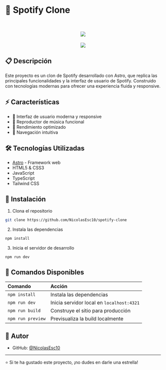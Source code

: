 # 🎵 Spotify Clone

<br/>
<br/>

<div align="center">
  <img src="https://github.com/user-attachments/assets/d8327248-32b3-4bfe-a844-4eaa264586b3" style="margin-bottom: 20px;"/>
  <br/>
  <img src="https://github.com/user-attachments/assets/d1547998-307b-45d9-bd74-469a47fa6c87" />
</div>


## 📋 Descripción

Este proyecto es un clon de Spotify desarrollado con Astro, que replica las principales funcionalidades y la interfaz de usuario de Spotify. Construido con tecnologías modernas para ofrecer una experiencia fluida y responsive.

## ⚡ Características

- 🎨 Interfaz de usuario moderna y responsive
- 🎵 Reproductor de música funcional
- 🚀 Rendimiento optimizado
- 🎯 Navegación intuitiva

## 🛠️ Tecnologías Utilizadas

- [Astro](https://astro.build/) - Framework web
- HTML5 & CSS3
- JavaScript
- TypeScript
- Tailwind CSS

## 🚀 Instalación

1. Clona el repositorio
```bash
git clone https://github.com/NicolasEsc10/spotify-clone
```

2. Instala las dependencias
```bash
npm install
```

3. Inicia el servidor de desarrollo
```bash
npm run dev
```

## 🔧 Comandos Disponibles

| Comando                   | Acción                                           |
| :------------------------ | :----------------------------------------------- |
| `npm install`             | Instala las dependencias                         |
| `npm run dev`             | Inicia servidor local en `localhost:4321`        |
| `npm run build`           | Construye el sitio para producción              |
| `npm run preview`         | Previsualiza la build localmente                |


## 👤 Autor

- GitHub: [@NicolasEsc10](https://github.com/NicolasEsc10)

---
⭐️ Si te ha gustado este proyecto, ¡no dudes en darle una estrella!
